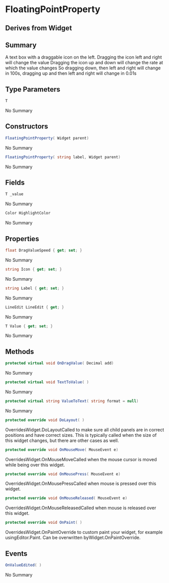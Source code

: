 # FloatingPointProperty<T>

## Derives from Widget

## Summary

A text box with a draggable icon on the left.
Dragging the icon left and right will change the value
Dragging the icon up and down will change the rate at which the value changes
So dragging down, then left and right will change in 100s, dragging up and then left and right will change in 0.01s
## Type Parameters

```c#
T
```
No Summary
## Constructors

```c#
FloatingPointProperty( Widget parent) 
```
No Summary
```c#
FloatingPointProperty( string label, Widget parent) 
```
No Summary
## Fields

```c#
T _value
```
No Summary
```c#
Color HighlightColor
```
No Summary
## Properties

```c#
float DragValueSpeed { get; set; } 
```
No Summary
```c#
string Icon { get; set; } 
```
No Summary
```c#
string Label { get; set; } 
```
No Summary
```c#
LineEdit LineEdit { get; } 
```
No Summary
```c#
T Value { get; set; } 
```
No Summary
## Methods

```c#
protected virtual void OnDragValue( Decimal add) 
```
No Summary
```c#
protected virtual void TextToValue( ) 
```
No Summary
```c#
protected virtual string ValueToText( string format = null) 
```
No Summary
```c#
protected override void DoLayout( ) 
```
OverridesWidget.DoLayoutCalled to make sure all child panels are in correct positions and have correct sizes.
This is typically called when the size of this widget changes, but there are other cases as well.
```c#
protected override void OnMouseMove( MouseEvent e) 
```
OverridesWidget.OnMouseMoveCalled when the mouse cursor is moved while being over this widget.
```c#
protected override void OnMousePress( MouseEvent e) 
```
OverridesWidget.OnMousePressCalled when mouse is pressed over this widget.
```c#
protected override void OnMouseReleased( MouseEvent e) 
```
OverridesWidget.OnMouseReleasedCalled when mouse is released over this widget.
```c#
protected override void OnPaint( ) 
```
OverridesWidget.OnPaintOverride to custom paint your widget, for example usingEditor.Paint. Can be overwritten byWidget.OnPaintOverride.
## Events

```c#
OnValueEdited( ) 
```
No Summary
